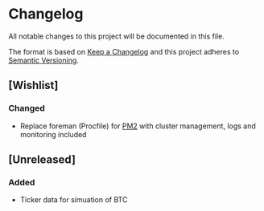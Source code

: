 # Changelog
All notable changes to this project will be documented in this file.

The format is based on [Keep a Changelog](http://keepachangelog.com/en/1.0.0/)
and this project adheres to [Semantic Versioning](http://semver.org/spec/v2.0.0.html).

## [Wishlist]
### Changed
- Replace foreman (Procfile) for [PM2](https://github.com/Unitech/pm2) with cluster management, logs and monitoring included

## [Unreleased]

### Added
- Ticker data for simuation of BTC

<!--
4.2.0

http://keepachangelog.com/en/1.0.0/

### Added
for new features.

### Changed
for changes in existing functionality.

### Deprecated
for soon-to-be removed features.

### Removed
for now removed features.

### Fixed
for any bug fixes.

### Security
in case of vulnerabilities.

## [4.2.0] - 2017-11-20

[Unreleased]: https://github.com/olivierlacan/keep-a-changelog/compare/v1.0.0...HEAD
[4.2.0]: https://github.com/olivierlacan/keep-a-changelog/compare/v0.0.1...v0.0.2

--------

# Commits
  🔨	`:hammer:` - Breaking change
  💡	`:bulb:` - New Feature
  🐛	`:bug:`  - Fixed Bug / Security improvements

# next

  Break


  Features
  - [x] feat(simulator): uses OHLC aggregate instead of raw (and repeated values)
  - [ ] Simulator results on graph and report
  - [ ] Use Orderbook to always be the MAKER on trades
  - [ ] Authenticate on the websocket feed to get my matched orders
  - [ ] Save funds on db. Before trades are made funds are updated save those and get them on reload

  Bugs
  - [ ] Trading Orders don't update correctly. E.g. status from open to cancel doesn't work and sometimes internal values (trigger.buy) are not updated until you restart
  - [ ] ticker.1: Error R14 (Memory quota exceeded)
      `web: node --optimize_for_size --max_old_space_size=460 server.js`
      https://devcenter.heroku.com/articles/node-memory-use
      https://blog.heroku.com/node-habits-2016#7-avoid-garbage
  - [ ] Handle graceful port shutdown when WSS is not connected yet: UnsubscriptionError: 1 errors occurred during unsubscription: 1) Error: Could not disconnect (not connected)

  Security:
  - [ ] logs db password: app/ticker.1:  crybot:db Databse:  mongodb://cryuser:pass-mongodb-1gb-nyc3-01@165.227.113.186:53562/crydb
  - [ ] docs has db passwords
  - [ ] dump-data.js has passwords


# 4.2.0

Issues:
x Should not do an strategy entry when there's still an unfulfill exit
x ticker's buffer time is not working as expected in the simulation. It takes way too long to save the data
- there's a gap in the data that cause the simulation to fail
- no visibility: it would be nice to have a visual about what's going on. Also, helpful for reporting
- gdax mock server doesn't return in the right format


# 4.1.0

Feat:
- [x] Trailing orders supports base and quote (keep amount) parameters on trade. E.g. I can say how much BTC I want to buy.

# 4.0.1

  Bugs
  - [x] FIX: UnsubscriptionError: 1 errors occurred during unsubscription: 1) Error: Could not disconnect (not connected)

# 4.0.0
  Break:
  - [x] (migration-001) Weeks timestamp breaks when it has multiple months. e.g Aug/week35, Sep/week35

  Features:

  Bugs:
  - [x] Orders execute multiple times (maybe not updating done column?)
# 3.x

Features:
  - [x] Avoid buy fees! Add +/- 0.3% to order price. Taker fees: Gdax 0.25 %; Kraken 0.26%;  Poloniex 0.25%
  - [x] Cleanup trading logs (remove duplicates)

Bugs:
  - [x] If update the trailing and there's already a trigger, it doesn't get updated. But it can be reset manually passing trigger: {}
  - [x] When restarting in heroku the Websocket continues to listen rather than stopping.
  - [x] Cancelling an order can make them execute immdiately if trailing is not passed. Do not set orders (trailingOrders) if they are not open
  - [x] (low) Trigger events were logged multiple times. Because it didn't remove the listener
  - [x] Heroku reloads every 24h, so triggered trailing orders are lost when the system restart. Save trigger info to DB so when the app is reloaded it has the info.
  - [x] New orders through API (HTTP) clear old ones and they still persist in the DB. Either remove old orders in DB and add new ones OR reload orders after a save happens and update trailing orders. SOLUTION: Allow status to be changed through the API and be set to cancelled
-->